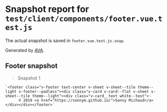 # Snapshot report for `test/client/components/footer.vue.test.js`

The actual snapshot is saved in `footer.vue.test.js.snap`.

Generated by [AVA](https://ava.li).

## Footer snapshot

> Snapshot 1

    `<footer class="v-footer text-center v-sheet v-sheet--tile theme--light v-footer--padless"><div class="v-card v-card--flat v-sheet v-sheet--tile theme--light"><div class="v-card__text white--text">␊
          © 2019 <a href="https://sonnym.github.io/">Sonny Michaud</a></div></div></footer>`

